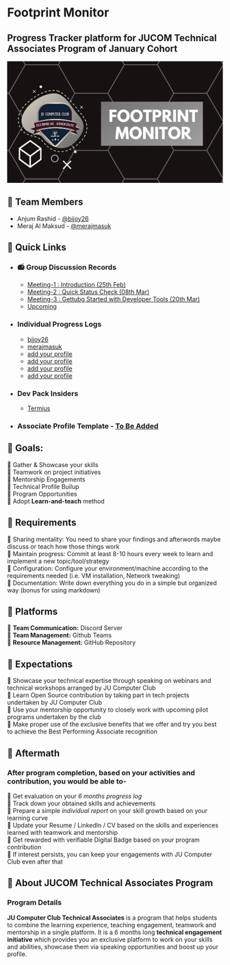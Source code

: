 # Footprint Monitor
## Progress Tracker platform for **JUCOM Technical Associates Program** of **January Cohort**

<img src="assets/cover.png">

## 🎯 Team Members 

- Anjum Rashid - [@bijoy26](https://www.github.com/bijoy26)
- Meraj Al Maksud - [@merajmasuk](https://www.github.com/merajmasuk)

## 🎯 Quick Links
- ### 📻 Group Discussion Records
    - [Meeting-1 : Introduction (25th Feb)](https://drive.google.com/file/d/19WsHy81XhaqlGanaXUhymXkBuuHWGiae/view?usp=sharing)
    - [Meeting-2 : Quick Status Check (08th Mar)](#)
    - [Meeting-3 : Gettubg Started with Developer Tools (20th Mar)](https://drive.google.com/file/d/1vcBFdSx8nVlKM9zOGk_lur7QKQkQplIt/view?usp=sharing)
    - [Upcoming](#)

- ### Individual Progress Logs 
    - [bijoy26](progress-logs\bijoy26)
    - [merajmasuk](progress-logs\merajmasuk)
    - [add your profile](#)
    - [add your profile](#)
    - [add your profile](#)
    - [add your profile](#)

- ### Dev Pack Insiders 
    - [Termius](dev-pack-insiders/termius.md)

- ### Associate Profile Template - [To Be Added](#)


## 🎯 Goals:
:small_blue_diamond: Gather & Showcase your skills <br>
:small_blue_diamond: Teamwork on project initiatives <br>
:small_blue_diamond: Mentorship Engagements <br>
:small_blue_diamond: Technical Profile Builup <br>
:small_blue_diamond: Program Opportunities <br>
:small_blue_diamond: Adopt **Learn-and-teach** method


## 🎯 Requirements
:small_blue_diamond: Sharing mentality: You need to share your findings and afterwords maybe discuss or teach how those things work <br>
:small_blue_diamond: Maintain progress: Commit at least 8-10 hours every week to learn and implement a new topic/tool/strategy <br>
:small_blue_diamond: Configuration: Configure your environment/machine according to the requirements needed (i.e. VM installation, Network tweaking) <br>
:small_blue_diamond: Documentation: Write down everything you do in a simple but organized way (bonus for using markdown) <br>


## 🎯 Platforms
:small_blue_diamond: **Team Communication:** Discord Server <br>
:small_blue_diamond: **Team Management:** Github Teams <br>
:small_blue_diamond: **Resource Management:** GitHub Repository


## 🎯 Expectations
:small_blue_diamond: Showcase your technical expertise through speaking on webinars and technical workshops arranged by JU Computer Club <br>
:small_blue_diamond: Learn Open Source contribution by taking part in tech projects undertaken by JU Computer Club <br>
:small_blue_diamond: Use your mentorship opportunity to closely work with upcoming pilot programs undertaken by the club <br>
:small_blue_diamond: Make proper use of the exclusive benefits that we offer and try you best to achieve the Best Performing Associate recognition <br>

## 🎯 Aftermath
### After program completion, based on your activities and contribution, you would be able to-
:small_blue_diamond: Get evaluation on your *6 months progress log* <br> 
:small_blue_diamond: Track down your obtained skills and achievements <br>
:small_blue_diamond: Prepare a simple *individual report* on your skill growth based on your learning curve <br>
:small_blue_diamond: Update your Resume / LinkedIn / CV based on the skills and experiences learned with teamwork and mentorship <br>
:small_blue_diamond: Get rewarded with verifiable Digital Badge based on your program contribution <br>
:small_blue_diamond: If interest persists, you can keep your engagements with JU Computer Club even after that <br>

## 🎯 About JUCOM Technical Associates Program
### Program Details
**JU Computer Club Technical Associates** is a program that helps students to combine the learning experience, teaching engagement, teamwork and mentorship in a single platform. 
It is a 6 months long **technical engagement initiative** which provides you an exclusive platform to work on your skills and abilities, showcase them via speaking opportunities and boost up your profile.
